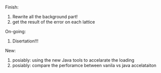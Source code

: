 Finish:
1. Rewrite all the background part!
2. get the result of the error on each lattice

On-going:
1. Disertation!!!


New:
1. posiably: using the new Java tools to accelarate the loading
2. posiably: compare the perforamce between vanila vs java accelataiton
